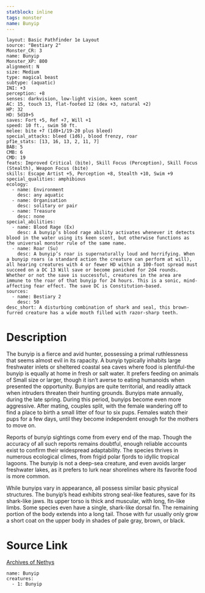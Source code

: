 ```yaml
---
statblock: inline
tags: monster
name: Bunyip
---
```

```statblock
layout: Basic Pathfinder 1e Layout
source: "Bestiary 2"
Monster_CR: 3
name: Bunyip
Monster_XP: 800
alignment: N
size: Medium
type: magical beast
subtype: (aquatic)
INI: +3
perception: +8
senses: darkvision, low-light vision, keen scent
AC: 15, touch 13, flat-footed 12 (dex +3, natural +2)
HP: 32
HD: 5d10+5
saves: Fort +5, Ref +7, Will +1
speed: 10 ft., swim 50 ft.
melee: bite +7 (1d8+1/19-20 plus bleed)
special_attacks: bleed (1d6), blood frenzy, roar
pf1e_stats: [13, 16, 13, 2, 11, 7]
BAB: 5
CMB: 6
CMD: 19
feats: Improved Critical (bite), Skill Focus (Perception), Skill Focus (Stealth), Weapon Focus (bite)
skills: Escape Artist +5, Perception +8, Stealth +10, Swim +9
special_qualities: amphibious
ecology:
  - name: Environment
    desc: any aquatic
  - name: Organisation
    desc: solitary or pair
  - name: Treasure
    desc: none
special_abilities:
  - name: Blood Rage (Ex)
    desc: A bunyip’s blood rage ability activates whenever it detects blood in the water using its keen scent, but otherwise functions as the universal monster rule of the same name.
  - name: Roar (Su)
    desc: A bunyip’s roar is supernaturally loud and horrifying. When a bunyip roars (a standard action the creature can perform at will), all hearing creatures with 4 or fewer HD within a 100-foot spread must succeed on a DC 13 Will save or become panicked for 2d4 rounds. Whether or not the save is successful, creatures in the area are immune to the roar of that bunyip for 24 hours. This is a sonic, mind-affecting fear effect. The save DC is Constitution-based.
sources:
  - name: Bestiary 2
    desc: 50
desc_short: A disturbing combination of shark and seal, this brown-furred creature has a wide mouth filled with razor-sharp teeth. 
```
# Description
The bunyip is a fierce and avid hunter, possessing a primal ruthlessness that seems almost evil in its rapacity. A bunyip typically inhabits large freshwater inlets or sheltered coastal sea caves where food is plentiful-the bunyip is equally at home in fresh or salt water. It prefers feeding on animals of Small size or larger, though it isn’t averse to eating humanoids when presented the opportunity. Bunyips are quite territorial, and readily attack when intruders threaten their hunting grounds. Bunyips mate annually, during the late spring. During this period, bunyips become even more aggressive. After mating, couples split, with the female wandering off to find a place to birth a small litter of four to six pups. Females watch their pups for a few days, until they become independent enough for the mothers to move on. 

Reports of bunyip sightings come from every end of the map. Though the accuracy of all such reports remains doubtful, enough reliable accounts exist to confirm their widespread adaptability. The species thrives in numerous ecological climes, from frigid polar fjords to idyllic tropical lagoons. The bunyip is not a deep-sea creature, and even avoids larger freshwater lakes, as it prefers to lurk near shorelines where its favorite food is more common. 

While bunyips vary in appearance, all possess similar basic physical structures. The bunyip’s head exhibits strong seal-like features, save for its shark-like jaws. Its upper torso is thick and muscular, with long, fin-like limbs. Some species even have a single, shark-like dorsal fin. The remaining portion of the body extends into a long tail. Those with fur usually only grow a short coat on the upper body in shades of pale gray, brown, or black.
# Source Link
[Archives of Nethys](https://aonprd.com/MonsterDisplay.aspx?ItemName=Bunyip)
```encounter-table
name: Bunyip
creatures:
  - 1: Bunyip
```
